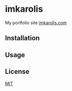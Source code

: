 # imkarolis

My portfolio site [imkarolis.com](https://imkarolis.com)

## Installation

## Usage

## License

[MIT](https://choosealicense.com/licenses/mit/)

